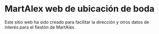 # MartAlex web de ubicación de boda

Este sitio web ha sido creado para facilitar la dirección y otros datos de interés para el fiestón de MartAlex.

